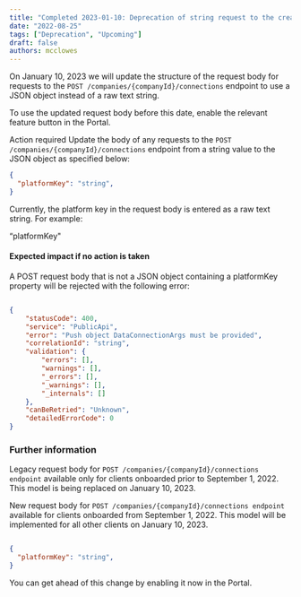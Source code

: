 ```yaml
---
title: "Completed 2023-01-10: Deprecation of string request to the create connections endpoint"
date: "2022-08-25"
tags: ["Deprecation", "Upcoming"]
draft: false
authors: mcclowes
---
```


On January 10, 2023 we will update the structure of the request body for requests to the `POST /companies/{companyId}/connections` endpoint to use a JSON object instead of a raw text string.

<!--truncate-->

To use the updated request body before this date, enable the relevant feature button in the Portal.

Action required
Update the body of any requests to the `POST /companies/{companyId}/connections` endpoint from a string value to the JSON object as specified below:

```JSON
{
  "platformKey": "string",
}
```

Currently, the platform key in the request body is entered as a raw text string. For example:

“platformKey"

#### Expected impact if no action is taken

A POST request body that is not a JSON object containing a platformKey property will be rejected with the following error:

```JSON

{
    "statusCode": 400,
    "service": "PublicApi",
    "error": "Push object DataConnectionArgs must be provided",
    "correlationId": "string",
    "validation": {
        "errors": [],
        "warnings": [],
        "_errors": [],
        "_warnings": [],
        "_internals": []
    },
    "canBeRetried": "Unknown",
    "detailedErrorCode": 0
}
```

### Further information

Legacy request body for `POST /companies/{companyId}/connections endpoint` available only for clients onboarded prior to September 1, 2022. This model is being replaced on January 10, 2023.

New request body for `POST /companies/{companyId}/connections endpoint` available for clients onboarded from September 1, 2022. This model will be implemented for all other clients on January 10, 2023.

```JSON

{
  "platformKey": "string",
}
```

You can get ahead of this change by enabling it now in the Portal.
